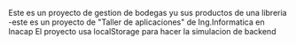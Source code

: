 Este es un proyecto de gestion de bodegas yu sus productos de una libreria
  -este es un proyecto de "Taller de aplicaciones" de Ing.Informatica en Inacap
El proyecto usa localStorage para hacer la simulacion de backend
